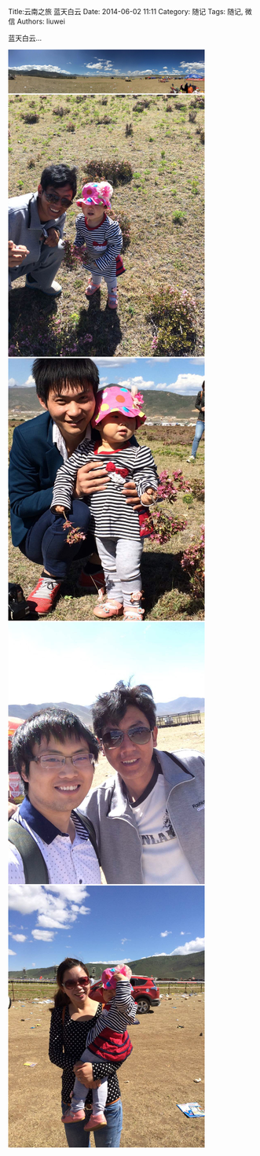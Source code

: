 Title:云南之旅 蓝天白云
Date: 2014-06-02 11:11
Category: 随记
Tags: 随记, 微信
Authors: liuwei

蓝天白云...

<img src="../../static/images/2014/20140602/71.pic_hd.jpg" width="400" />

<img src="../../static/images/2014/20140602/72.pic_hd.dftemp.jpg" width="400" />

<img src="../../static/images/2014/20140602/73.pic_hd.dftemp.jpg" width="400" />

<img src="../../static/images/2014/20140602/74.pic_hd.jpg" width="400" />

<img src="../../static/images/2014/20140602/75.pic_hd.jpg" width="400" />
